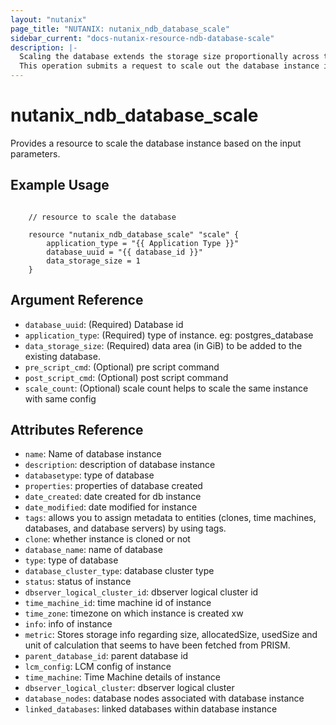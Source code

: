 ```yaml
---
layout: "nutanix"
page_title: "NUTANIX: nutanix_ndb_database_scale"
sidebar_current: "docs-nutanix-resource-ndb-database-scale"
description: |-
  Scaling the database extends the storage size proportionally across the attached virtual disks or volume groups. Scaling is supported for both single and HA instances.
  This operation submits a request to scale out the database instance in Nutanix database service (NDB).
---
```


# nutanix_ndb_database_scale

Provides a resource to scale the database instance based on the input parameters. 

## Example Usage

```hcl

    // resource to scale the database

    resource "nutanix_ndb_database_scale" "scale" {
        application_type = "{{ Application Type }}"
        database_uuid = "{{ database_id }}"
        data_storage_size = 1
    }
```

## Argument Reference

* `database_uuid`: (Required) Database id
* `application_type`: (Required) type of instance. eg: postgres_database
* `data_storage_size`: (Required) data area (in GiB) to be added to the existing database.
* `pre_script_cmd`: (Optional) pre script command
* `post_script_cmd`: (Optional) post script command
* `scale_count`: (Optional) scale count helps to scale the same instance with same config


## Attributes Reference

* `name`: Name of database instance
* `description`: description of database instance
* `databasetype`: type of database
* `properties`: properties of database created
* `date_created`: date created for db instance
* `date_modified`: date modified for instance
* `tags`: allows you to assign metadata to entities (clones, time machines, databases, and database servers) by using tags.
* `clone`: whether instance is cloned or not
* `database_name`: name of database
* `type`: type of database
* `database_cluster_type`: database cluster type
* `status`: status of instance
* `dbserver_logical_cluster_id`: dbserver logical cluster id
* `time_machine_id`: time machine id of instance 
* `time_zone`: timezone on which instance is created xw
* `info`: info of instance
* `metric`: Stores storage info regarding size, allocatedSize, usedSize and unit of calculation that seems to have been fetched from PRISM.
* `parent_database_id`: parent database id
* `lcm_config`: LCM config of instance
* `time_machine`: Time Machine details of instance
* `dbserver_logical_cluster`: dbserver logical cluster
* `database_nodes`: database nodes associated with database instance 
* `linked_databases`: linked databases within database instance
